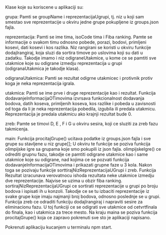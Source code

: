 Klase koje su koriscene u aplikaciji su:

grupa: Pamti se groupName i reprezentacijaUgrupi, tj. niz u koji sam smestao sve reprezentacije u okviru jedne grupe pokupljene iz groups.json fajla.

reprezentacija: Pamti se ime tima, isoCode tima i Fiba ranking. Pamte se informacije o svakom timu odnosno pobede, porazi, bodovi, primljeni kosevi, dati kosevi i kos razlika. Niz rangirani se koristi u okviru funkcije dodajIrangiraj, 
koja sluzi da sortira timove po uslovima koji su dati u zadatku. Takodje imamo i niz odigraneUtakmice, u kome ce se pamtiti sve utakmice koje su odigrane izmedju reprezentacija u grupi (odigranaUtakmica je takodje klasa).

odigranaUtakmica: Pamti se rezultat odigrne utakmicec i protivnik protiv koga je neka reprezentacija igrala.

utakmica: Pamti se ime prve i druge reprezentacije kao i rezultat. Funkcija dodavanjeInformacijaOTimovima izvrsava funkcionalnost dodavanja bodova, datih koseva, primljenih koseva, kos razlike  i pobeda u zavisnosti od toga 
da li je neka reprezentacija pobedila, izgubila ili predala utakmicu. Reprezentacija je predala utakmicu ako krajnji rezultat bude 0.

zreb: Pamte se timovi D, E , F i G u okviru sesira, koji ce sluziti za zreb fazu takmicenja. 

main: Funkcija procitajGrupe() ucitava podatke iz groups.json fajla i sve grupe su stavljene u niz grupe[]; U okviru te funkcije se poziva funkcija olimpijske igre sa grupama koje smo pokupili iz json fajla. 
olimpijskeIgre() ce odrediti grupnu fazu, takodje ce pamtiti odigrane utakmice kao i same utakmice koje su odigrane, nad kojima ce se pozvati funkcija dodavanjeInformacijaOTimovima i prikazati grupne faze u 3 kola. Nakon toga se pozivaju
funkcije sorttirajNizReprezentacijaUGrupi i zreb. Funkcija Rezultat izracunava verovatnocu ishoda rezultata neke utakmice izmedju dve reprezentacije. Najvise se uzima u obzir fiba ranking. 
sortirajNizReprezentacijaUGrupi ce sortirati reprezentacije u grupi po broju bodova i ispisati ih u konzoli. Takodje ce se tu izbaciti reprezentacije iz svake grupe koje imaju najmanji broj bodova, odnosno poslednje se u grupi.
Funkcija zreb ce odraditi funkciju dodajIrangiraj i napraviti sesire za eliminacionu fazu.  U toj funkciji ce se odigrati sve utakmice od cetvrtfinala do finala, kao i utakmica za trece mesto.
Na kraju maina se poziva funkcija procitajGrupe() koja ce zapravo pokrenuti sve sto je aplikaciji napisano. 

Pokrenuti aplikaciju kucanjem u terminalu npm start. 
